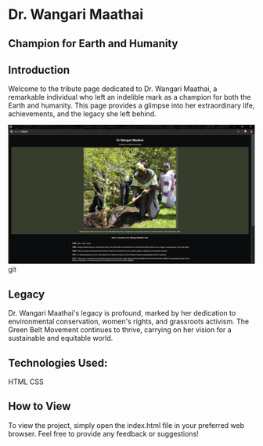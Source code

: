 # Dr. Wangari Maathai

## Champion for Earth and Humanity

## Introduction

Welcome to the tribute page dedicated to Dr. Wangari Maathai, a remarkable individual who left an indelible mark as a champion for both the Earth and humanity. This page provides a glimpse into her extraordinary life, achievements, and the legacy she left behind.


![tribute](tribute_page.png)
git 
## Legacy

Dr. Wangari Maathai's legacy is profound, marked by her dedication to environmental conservation, women's rights, and grassroots activism. The Green Belt Movement continues to thrive, carrying on her vision for a sustainable and equitable world.

## Technologies Used:

HTML CSS 

## How to View

To view the project, simply open the index.html file in your preferred web browser. Feel free to provide any feedback or suggestions!